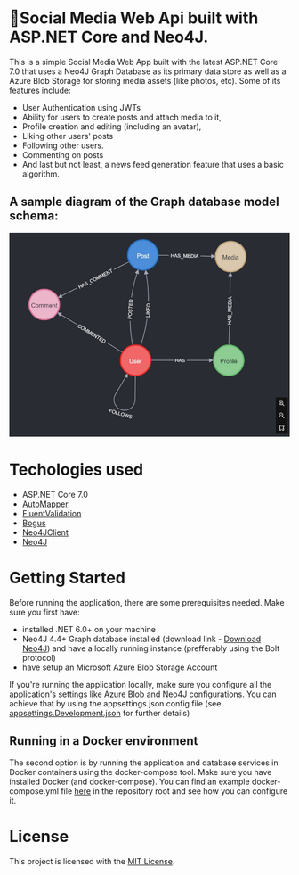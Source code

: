 # 📱Social Media Web Api built with ASP.NET Core and Neo4J.

This is a simple Social Media Web App built with the latest ASP.NET Core 7.0 that uses a Neo4J Graph Database as its primary data store as well as a Azure Blob Storage for storing media assets (like photos, etc). Some of its features include:

-  User Authentication using JWTs
-  Ability for users to create posts and attach media to it,
-  Profile creation and editing (including an avatar),
-  Liking other users' posts
-  Following other users.
-  Commenting on posts
-  And last but not least, a news feed generation feature that uses a basic algorithm.

## A sample diagram of the Graph database model schema:

![Neo4J model schema][neo4j-model-schema]

# Techologies used

-  ASP.NET Core 7.0
-  [AutoMapper](AutoMapper)
-  [FluentValidation](FluentValidation)
-  [Bogus](Bogus)
-  [Neo4JClient]
-  [Neo4J]

[automapper]: www.automapper.com
[neo4j]: https://neo4j.com/
[neo4jclient]: https://github.com/DotNet4Neo4j/Neo4jClient
[fluentvalidation]: www.fluent-validation.com
[neo4j-model-schema]: https://github.com/vnikolaew/ShareBook/blob/main/neo4j-model-schema.jpg?raw=true
[download neo4j]: https://neo4j.com/download-center
[appsettings.development.json]: https://github.com/vnikolaew/ShareBook/blob/main/ShareBook.Web/appsettings.Development.json
[here]: https://github.com/vnikolaew/ShareBook/blob/main/docker-compose.sample.yml
[mit license]: https://github.com/vnikolaew/ShareBook/blob/main/LICENSE.md

# Getting Started

Before running the application, there are some prerequisites needed. Make sure you first have:

-  installed .NET 6.0+ on your machine
-  Neo4J 4.4+ Graph database installed (download link - [Download Neo4J]) and have a locally running instance (prefferably using the Bolt protocol)
-  have setup an Microsoft Azure Blob Storage Account

If you're running the application locally, make sure you configure all the application's settings like Azure Blob and Neo4J configurations. You can achieve that by using the appsettings.json config file (see [appsettings.Development.json] for further details)

## Running in a Docker environment

The second option is by running the application and database services in Docker containers using the docker-compose tool. Make sure you have installed Docker (and docker-compose). You can find an example docker-compose.yml file [here] in the repository root and see how you can configure it.

# License

This project is licensed with the [MIT License].

